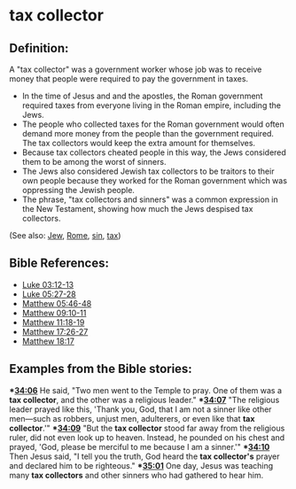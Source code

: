 # tax collector #

## Definition: ##

A "tax collector" was a government worker whose job was to receive money that people were required to pay the government in taxes.

* In the time of Jesus and and the apostles, the Roman government required taxes from everyone living in the Roman empire, including the Jews.
* The people who collected taxes for the Roman government would often demand more money from the people than the government required. The tax collectors would keep the extra amount for themselves.
* Because tax collectors cheated people in this way, the Jews considered them to be among the worst of sinners.
* The Jews also considered Jewish tax collectors to be traitors to their own people because they worked for the Roman government which was oppressing the Jewish people.
* The phrase, "tax collectors and sinners" was a common expression in the New Testament, showing how much the Jews despised tax collectors.

(See also: [Jew](../other/jew.md), [Rome](../other/rome.md), [sin](../kt/sin.md), [tax](../tax.md))

## Bible References: ##

* [Luke 03:12-13](en/tn/luk/help/03/12)
* [Luke 05:27-28](en/tn/luk/help/05/27)
* [Matthew 05:46-48](en/tn/mat/help/05/46)
* [Matthew 09:10-11](en/tn/mat/help/09/10)
* [Matthew 11:18-19](en/tn/mat/help/11/18)
* [Matthew 17:26-27](en/tn/mat/help/17/26)
* [Matthew 18:17](en/tn/mat/help/18/17)

## Examples from the Bible stories: ##

  __*[34:06](en/tn/obs/help/34/06)__ He said, "Two men went to the Temple to pray. One of them was a __tax collector__, and the other was a religious leader."
  __*[34:07](en/tn/obs/help/34/07)__ "The religious leader prayed like this, 'Thank you, God, that I am not a sinner like other men—such as robbers, unjust men, adulterers, or even like that __tax collector__.'"
  __*[34:09](en/tn/obs/help/34/09)__ "But the __tax collector__ stood far away from the religious ruler, did not even look up to heaven. Instead, he pounded on his chest and prayed, 'God, please be merciful to me because I am a sinner.'"
  __*[34:10](en/tn/obs/help/34/10)__ Then Jesus said, "I tell you the truth, God heard the __tax collector's__ prayer and declared him to be righteous."
  __*[35:01](en/tn/obs/help/35/01)__ One day, Jesus was teaching many __tax collectors__ and other sinners who had gathered to hear him.